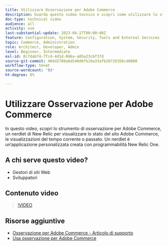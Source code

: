 ```yaml
---
title: Utilizzare Osservazione per Adobe Commerce
description: Guarda questo video tecnico e scopri come utilizzare lo strumento di osservazione per Adobe Commerce.
doc-type: technical video
audience: all
activity: use
last-substantial-update: 2023-04-27T00:00:00Z
feature: Configuration, System, Security, Tools and External Services
topic: Commerce, Administration
role: Architect, Developer, Admin
level: Beginner, Intermediate
exl-id: 8c7dab74-7fc4-4d1d-866a-a05a23cbf3fd
source-git-commit: 404d2708a6d540d6fb19a33afb20726356cd8000
workflow-type: tm+mt
source-wordcount: '93'
ht-degree: 0%

---
```


# Utilizzare Osservazione per Adobe Commerce

In questo video, scopri lo strumento di osservazione per Adobe Commerce, un nerdlet di New Relic per visualizzare lo stato del sito Adobe Commerce, le visualizzazioni del tempo corrente o passato. Un nerdlet è un’applicazione personalizzata creata con programmabilità New Relic One.

## A chi serve questo video?

- Gestori di siti Web
- Sviluppatori

## Contenuto video

>[!VIDEO](https://video.tv.adobe.com/v/344444?quality=12&learn=on)

## Risorse aggiuntive

- [Osservazione per Adobe Commerce - Articolo di supporto](https://experienceleague.adobe.com/docs/commerce-knowledge-base/kb/support-tools/observation/observation-adobe-commerce-overview.html?)
- [Usa osservazione per Adobe Commerce](https://experienceleague.adobe.com/docs/commerce-operations/tools/observation-for-adobe-commerce/intro.html)
